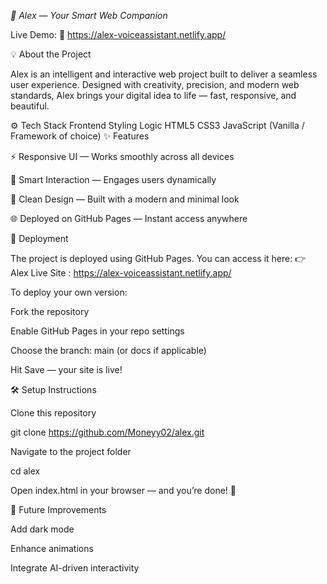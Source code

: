 *🌟 Alex — Your Smart Web Companion*

Live Demo: 🚀 https://alex-voiceassistant.netlify.app/

💡 About the Project

Alex is an intelligent and interactive web project built to deliver a seamless user experience. Designed with creativity, precision, and modern web standards, Alex brings your digital idea to life — fast, responsive, and beautiful.

⚙️ Tech Stack
Frontend	Styling	Logic
HTML5	CSS3	JavaScript (Vanilla / Framework of choice)
✨ Features

⚡ Responsive UI — Works smoothly across all devices

🧠 Smart Interaction — Engages users dynamically

🎨 Clean Design — Built with a modern and minimal look

🌐 Deployed on GitHub Pages — Instant access anywhere

🚀 Deployment

The project is deployed using GitHub Pages.
You can access it here: 👉 Alex Live Site : https://alex-voiceassistant.netlify.app/

To deploy your own version:

Fork the repository

Enable GitHub Pages in your repo settings

Choose the branch: main (or docs if applicable)

Hit Save — your site is live!

🛠️ Setup Instructions

Clone this repository

git clone https://github.com/Moneyy02/alex.git


Navigate to the project folder

cd alex


Open index.html in your browser — and you’re done! 🎉


🌈 Future Improvements

Add dark mode

Enhance animations

Integrate AI-driven interactivity
